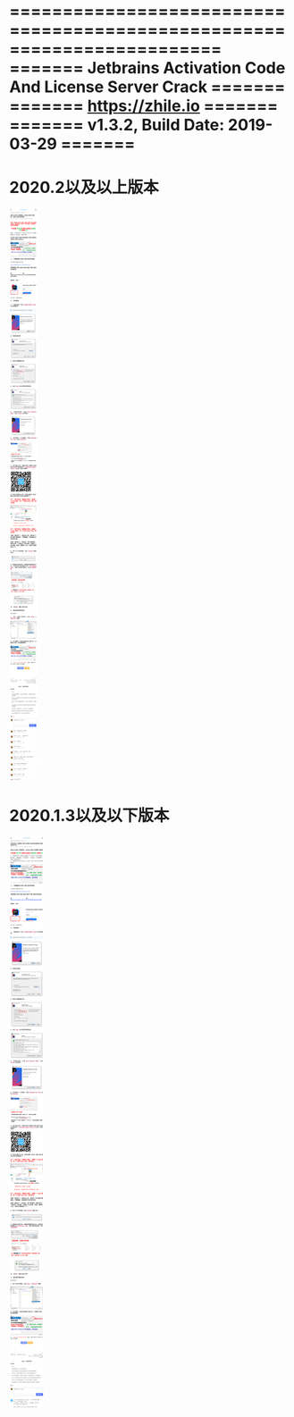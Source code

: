  ========================================================================
 =======    Jetbrains Activation Code And License Server Crack    =======
 =======                     https://zhile.io                     =======
 =======              v1.3.2, Build Date: 2019-03-29              =======
 ========================================================================

# 2020.2以及以上版本
![2020.2以及以上版本](2020.2+.png)

# 2020.1.3以及以下版本
![2020.1.3以及以上版本](2020.2-.png)
